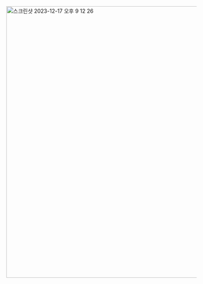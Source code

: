 <img width="719" alt="스크린샷 2023-12-17 오후 9 12 26" src="https://github.com/ysolarh/OZ_class_backend/assets/109467066/730f7649-5122-48f9-887c-41d2971677da">